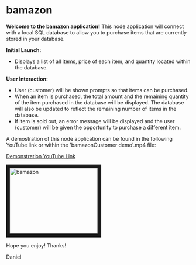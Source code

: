 # bamazon

**Welcome to the bamazon application!**
This node application will connect with a local SQL database to allow you to purchase items that are currently stored in your database.

**Initial Launch:**
- Displays a list of all items, price of each item, and quantity located within the database.

**User Interaction:**
- User (customer) will be shown prompts so that items can be purchased.
- When an item is purchased, the total amount and the remaining quantity of the item purchased in the database will be displayed. The database will also be updated to reflect the remaining number of items in the database.
- If item is sold out, an error message will be displayed and the user (customer) will be given the opportunity to purchase a different item.

A demostration of this node application can be found in the following YouTube link or within the 'bamazonCustomer demo'.mp4 file:

[Demonstration YouTube Link](https://youtu.be/rYx5-P-jJSI)

<a href="http://www.youtube.com/watch?feature=player_embedded&v=rYx5-P-jJSI
" target="_blank"><img src="http://img.youtube.com/vi/rYx5-P-jJSI/0.jpg" 
alt="bamazon" width="240" height="180" border="10" /></a>

Hope you enjoy!
Thanks!

Daniel